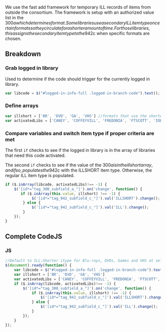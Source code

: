 We use the fast add framework for temporary ILL records of items from outside the consortium. The framework is setup with an authorized value list in the 300$a which determines format.
Some libraries use a secondary ILL item type on certain formats so they circulate for a shorter amount of time. For those libraries, this assigns the secondary item type to the 942$c when specific formats are chosen. 

## Breakdown

### Grab logged in library
Used to determine if the code should trigger for the currently logged in library.
```js
var libcode = $("#logged-in-info-full .logged-in-branch-code").text();
```	

### Define arrays
```js
var illshort = ['BR', 'DVD', 'GA', 'VHS'] //formats that use the shorter ILL item type
var activatedLibs = ['CANEY', 'COFFEYVILL', 'FREDONIA', 'FTSCOTT', 'IOLA', 'MOUNDCITY', 'WEIR'] //libraries that circulate certain formats at shorter lengths
```

### Compare variables and switch item type if proper criteria are met
The first `if` checks to see if the logged in library is in the array of libraries that need this code activated.

The second `if` checks to see if the value of the 300$a is in the illshort array, and if so, populates the 942$c with the ILLSHORT item type. Otherwise, the regular ILL item type is populated.
```js
if ($.inArray(libcode, activatedLibs)!== -1) {
    $('[id*="tag_300_subfield_a_"]').on('change', function() {
       if ($.inArray(this.value, illshort) !== -1) {
            $('[id*="tag_942_subfield_c_"]').val('ILLSHORT').change();
        } else {
            $('[id*="tag_942_subfield_c_"]').val('ILL').change();
        }
    });
}
```

## Complete CodeJS

### JS
```js
//Default to ILL:Shorter itype for Blu-rays, DVDs, Games and VHS at select libraries
$(document).ready(function() {
    var libcode = $("#logged-in-info-full .logged-in-branch-code").text();
    var illshort = ['BR', 'DVD', 'GA', 'VHS']
    var activatedLibs = ['CANEY', 'COFFEYVILL', 'FREDONIA', 'FTSCOTT', 'IOLA', 'MOUNDCITY', 'WEIR']
    if ($.inArray(libcode, activatedLibs)!== -1) {
        $('[id*="tag_300_subfield_a_"]').on('change', function() {
            if ($.inArray(this.value, illshort) !== -1) {
                $('[id*="tag_942_subfield_c_"]').val('ILLSHORT').change();
            } else {
                $('[id*="tag_942_subfield_c_"]').val('ILL').change();
            }
        });
    }
});
```
